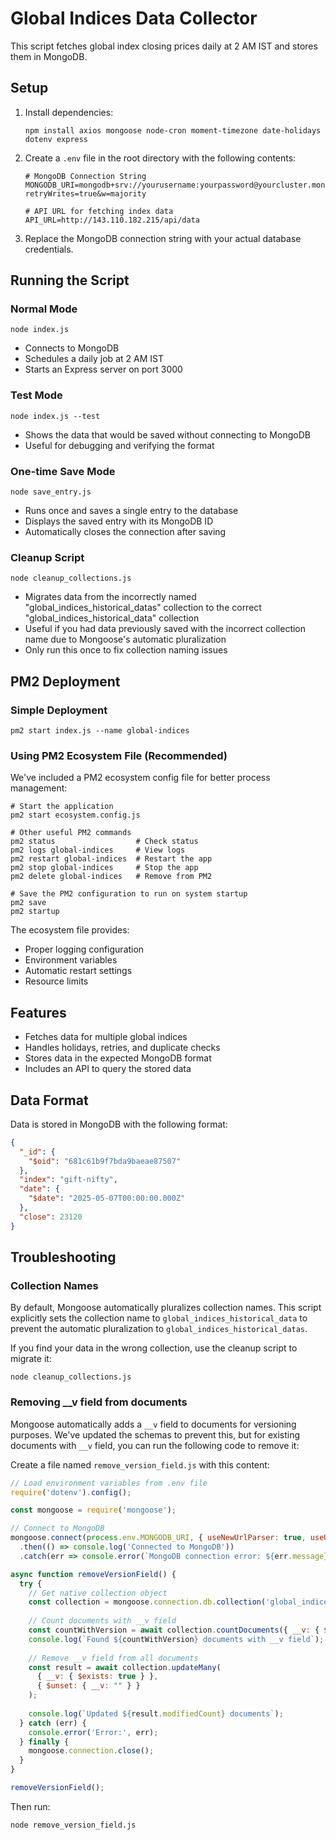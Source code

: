 # Global Indices Data Collector

This script fetches global index closing prices daily at 2 AM IST and stores them in MongoDB.

## Setup

1. Install dependencies:
   ```
   npm install axios mongoose node-cron moment-timezone date-holidays dotenv express
   ```

2. Create a `.env` file in the root directory with the following contents:
   ```
   # MongoDB Connection String
   MONGODB_URI=mongodb+srv://yourusername:yourpassword@yourcluster.mongodb.net/?retryWrites=true&w=majority

   # API URL for fetching index data
   API_URL=http://143.110.182.215/api/data
   ```

3. Replace the MongoDB connection string with your actual database credentials.

## Running the Script

### Normal Mode
```
node index.js
```
- Connects to MongoDB
- Schedules a daily job at 2 AM IST
- Starts an Express server on port 3000

### Test Mode
```
node index.js --test
```
- Shows the data that would be saved without connecting to MongoDB
- Useful for debugging and verifying the format

### One-time Save Mode
```
node save_entry.js
```
- Runs once and saves a single entry to the database
- Displays the saved entry with its MongoDB ID
- Automatically closes the connection after saving

### Cleanup Script
```
node cleanup_collections.js
```
- Migrates data from the incorrectly named "global_indices_historical_datas" collection to the correct "global_indices_historical_data" collection
- Useful if you had data previously saved with the incorrect collection name due to Mongoose's automatic pluralization
- Only run this once to fix collection naming issues

## PM2 Deployment

### Simple Deployment
```
pm2 start index.js --name global-indices
```

### Using PM2 Ecosystem File (Recommended)
We've included a PM2 ecosystem config file for better process management:

```
# Start the application
pm2 start ecosystem.config.js

# Other useful PM2 commands
pm2 status                  # Check status
pm2 logs global-indices     # View logs
pm2 restart global-indices  # Restart the app
pm2 stop global-indices     # Stop the app
pm2 delete global-indices   # Remove from PM2

# Save the PM2 configuration to run on system startup
pm2 save
pm2 startup
```

The ecosystem file provides:
- Proper logging configuration
- Environment variables
- Automatic restart settings
- Resource limits

## Features

- Fetches data for multiple global indices
- Handles holidays, retries, and duplicate checks
- Stores data in the expected MongoDB format
- Includes an API to query the stored data

## Data Format

Data is stored in MongoDB with the following format:
```json
{
  "_id": {
    "$oid": "681c61b9f7bda9baeae87507"
  },
  "index": "gift-nifty",
  "date": {
    "$date": "2025-05-07T00:00:00.000Z"
  },
  "close": 23120
}
```

## Troubleshooting

### Collection Names
By default, Mongoose automatically pluralizes collection names. This script explicitly sets the collection name to `global_indices_historical_data` to prevent the automatic pluralization to `global_indices_historical_datas`.

If you find your data in the wrong collection, use the cleanup script to migrate it:
```
node cleanup_collections.js
```

### Removing __v field from documents
Mongoose automatically adds a `__v` field to documents for versioning purposes. We've updated the schemas to prevent this, but for existing documents with `__v` field, you can run the following code to remove it:

Create a file named `remove_version_field.js` with this content:

```javascript
// Load environment variables from .env file
require('dotenv').config();

const mongoose = require('mongoose');

// Connect to MongoDB
mongoose.connect(process.env.MONGODB_URI, { useNewUrlParser: true, useUnifiedTopology: true })
  .then(() => console.log('Connected to MongoDB'))
  .catch(err => console.error(`MongoDB connection error: ${err.message}`));

async function removeVersionField() {
  try {
    // Get native collection object
    const collection = mongoose.connection.db.collection('global_indices_historical_data');
    
    // Count documents with __v field
    const countWithVersion = await collection.countDocuments({ __v: { $exists: true } });
    console.log(`Found ${countWithVersion} documents with __v field`);
    
    // Remove __v field from all documents
    const result = await collection.updateMany(
      { __v: { $exists: true } },
      { $unset: { __v: "" } }
    );
    
    console.log(`Updated ${result.modifiedCount} documents`);
  } catch (err) {
    console.error('Error:', err);
  } finally {
    mongoose.connection.close();
  }
}

removeVersionField();
```

Then run:
```
node remove_version_field.js
``` 